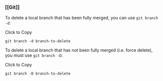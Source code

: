 ### [[Git]]


To delete a local branch that has been fully merged, you can use `git branch -d`:

Click to Copy
```
git branch -d branch-to-delete
```


To delete a local branch that has not been fully merged (i.e. force delete), you must use `git branch -D`:

Click to Copy

```
git branch -D branch-to-delete
```


